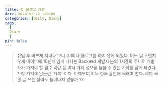 ```yaml
---
title: 첫 블로그 개설
date: 2024-05-22 +09:00
categories: [Daily, Diary]
tags:
  [
  Diary 
  ]
pin: false
---
```


> 취업 후 바쁘게 지내다 보니 Git이나 블로그를 하지 않게 되었다.
> 어느 날 우연치 않게 네이버에 10년차 넘게 다니는 Backend 개발자 분의 1시간의 주니어 개발자가 가져야 할 필수 역량 등 여러 가지 정보을 들을 수 있는 기회를 잡게 되었다. 
> 가장 기억에 남는건 '기록'  이다. 이제부터 어느 정도 실천해 보려고 한다. 쓰다 보면 글 쓰는 실력도 늘어나지 않을까 ??